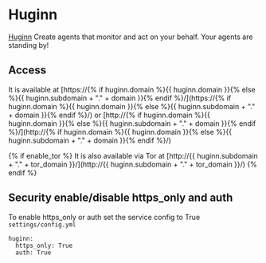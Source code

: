 # Huginn

[Huginn](https://github.com/huginn/huginn) Create agents that monitor and act on your behalf. Your agents are standing by!

## Access

It is available at [https://{% if huginn.domain %}{{ huginn.domain }}{% else %}{{ huginn.subdomain + "." + domain }}{% endif %}/](https://{% if huginn.domain %}{{ huginn.domain }}{% else %}{{ huginn.subdomain + "." + domain }}{% endif %}/) or [http://{% if huginn.domain %}{{ huginn.domain }}{% else %}{{ huginn.subdomain + "." + domain }}{% endif %}/](http://{% if huginn.domain %}{{ huginn.domain }}{% else %}{{ huginn.subdomain + "." + domain }}{% endif %}/)

{% if enable_tor %}
It is also available via Tor at [http://{{ huginn.subdomain + "." + tor_domain }}/](http://{{ huginn.subdomain + "." + tor_domain }}/)
{% endif %}

## Security enable/disable https_only and auth

To enable https_only or auth set the service config to True
`settings/config.yml`

```
huginn:
  https_only: True
  auth: True
```
